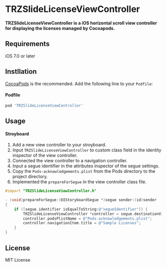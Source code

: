 # TRZSlideLicenseViewController


**TRZSlideLicenseViewController is a iOS horizontal scroll view controller for displaying the licenses managed by Cocoapods.**


## Requirements

iOS 7.0 or later

## Instllation

[CocoaPods](http://cocoapods.org) is the recommended. Add the following line to your `Podfile`:

#### Podfile

```ruby
pod 'TRZSlideLicenseViewController'
```

## Usage

#### Stroyboard

1. Add a new view controller to your stroyboard.
2. Input ``TRZSlideLicenseViewController`` to custom class field in the identity inspector of the view controller.
3. Connected the view controller to a navigation controller.
4. Input a segue identifier in the attributes inspector of the segue settings.
5. Copy the ``Pods-acknowledgements.plist`` from the Pods directory to the project directory.
6. Implemented the ``prepareForSegue`` in the view controller class file.

```objective-c
#import "TRZSlideLicenseViewController.h"
```
```objective-c
- (void)prepareForSegue:(UIStoryboardSegue *)segue sender:(id)sender
{
    if ([segue.identifier isEqualToString:@"segueIdentifier"]) {
        TRZSlideLicenseViewController *controller = segue.destinationViewController;
        controller.podsPlistName = @"Pods-acknowledgements.plist";
        controller.navigationItem.title = @"Sample Licenses";
    }
}

```

## License

MIT License



